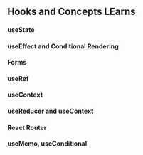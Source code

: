 ## Hooks and Concepts LEarns

#### useState
#### useEffect and Conditional Rendering
#### Forms
#### useRef
#### useContext
#### useReducer and useContext
#### React Router
#### useMemo, useConditional
